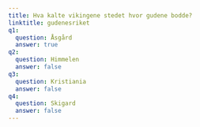```yaml
---
title: Hva kalte vikingene stedet hvor gudene bodde?
linktitle: gudenesriket
q1:
  question: Åsgård
  answer: true
q2:
  question: Himmelen
  answer: false
q3:
  question: Kristiania
  answer: false
q4:
  question: Skigard
  answer: false
---
```




